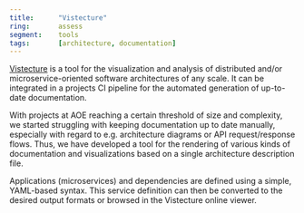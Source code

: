 ```yaml
---
title:      "Vistecture"
ring:       assess
segment:    tools
tags:       [architecture, documentation]
---
```


[Vistecture](https://vistecture.me/) is a tool for the visualization and analysis of  distributed
and/or microservice-oriented software architectures of any scale. It can be integrated in a projects
CI pipeline for the automated generation of up-to-date documentation.

With projects at AOE reaching a certain threshold of size and complexity, we started struggling
with keeping documentation up to date manually, especially with regard to e.g. architecture diagrams
or API request/response flows. Thus, we have developed a tool for the rendering of various kinds
of documentation and visualizations based on a single architecture description file.

Applications (microservices) and dependencies are defined using a simple, YAML-based syntax. This
service definition can then be converted to the desired output formats or browsed in the Vistecture
online viewer.
